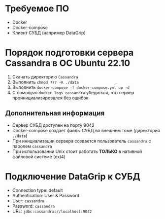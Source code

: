 # Требуемое ПО
* Docker
* Docker-compose
* Клиент СУБД (например DataGrip)

# Порядок подготовки сервера Cassandra в ОС Ubuntu 22.10
1. Скачать директорию `Cassandra`
2. Выполнить `chmod 777 -R ./data`
4. Выполнить `docker-compose -f docker-compose.yml up -d`
5. С помощью `docker logs cassandra` убедиться, что сервер проинициализировался без ошибок

## Дополнительная информация
* Сервер СУБД доступен на порту 9042
* Docker-compose создает файлы СУБД во внешнем томе (директория `./data`)
* При инициализации сервера создается пользователь `cassandra` c паролем `cassandra`
* При использовании Unix стоит работать **ТОЛЬКО** в нативной файловой системе (ext4)

# Подключение DataGrip к СУБД
- Connection type: default
- Authentication: User & Password
- User: `cassandra`
- Password: `cassandra`
- URL: `jdbc:cassandra://localhost:9042`
